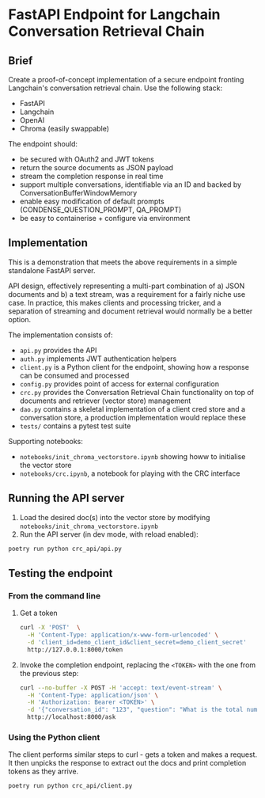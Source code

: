 # FastAPI Endpoint for Langchain Conversation Retrieval Chain

## Brief

Create a proof-of-concept implementation of a secure endpoint fronting Langchain's conversation retrieval chain.
Use the following stack:

- FastAPI
- Langchain
- OpenAI
- Chroma (easily swappable)

The endpoint should:

- be secured with OAuth2 and JWT tokens
- return the source documents as JSON payload
- stream the completion response in real time
- support multiple conversations, identifiable via an ID and backed by ConversationBufferWindowMemory
- enable easy modification of default prompts (CONDENSE_QUESTION_PROMPT, QA_PROMPT)
- be easy to containerise + configure via environment

## Implementation

This is a demonstration that meets the above requirements in a simple standalone FastAPI server.

API design, effectively representing a multi-part combination of a) JSON documents and b)
a text stream, was a requirement for a fairly niche use case. In practice, this makes clients
and processing tricker, and a separation of streaming and document retrieval would normally be
a better option.

The implementation consists of:

- `api.py` provides the API
- `auth.py` implements JWT authentication helpers
- `client.py` is a Python client for the endpoint, showing how a response can be consumed and processed
- `config.py` provides point of access for external configuration
- `crc.py` provides the Conversation Retrieval Chain functionality on top of documents and retriever (vector store) management
- `dao.py` contains a skeletal implementation of a client cred store and a conversation store, a production implementation would replace these
- `tests/` contains a pytest test suite

Supporting notebooks:

- `notebooks/init_chroma_vectorstore.ipynb` showing howw to initialise the vector store
- `notebooks/crc.ipynb`, a notebook for playing with the CRC interface

## Running the API server

1. Load the desired doc(s) into the vector store by modifying `notebooks/init_chroma_vectorstore.ipynb`
1. Run the API server (in dev mode, with reload enabled):

```bash
poetry run python crc_api/api.py
```

## Testing the endpoint

### From the command line

1. Get a token

   ```bash
   curl -X 'POST'  \
     -H 'Content-Type: application/x-www-form-urlencoded' \
     -d 'client_id=demo_client_id&client_secret=demo_client_secret'
     http://127.0.0.1:8000/token
   ```

1. Invoke the completion endpoint, replacing the `<TOKEN>` with the one from the previous step:

   ```bash
   curl --no-buffer -X POST -H 'accept: text/event-stream' \
     -H 'Content-Type: application/json' \
     -H 'Authorization: Bearer <TOKEN>' \
     -d '{"conversation_id": "123", "question": "What is the total number of AI publications in 2021?"}' \
     http://localhost:8000/ask
   ```

### Using the Python client

The client performs similar steps to curl - gets a token and makes a request.
It then unpicks the response to extract out the docs and print completion tokens as they arrive.

```
poetry run python crc_api/client.py
```
